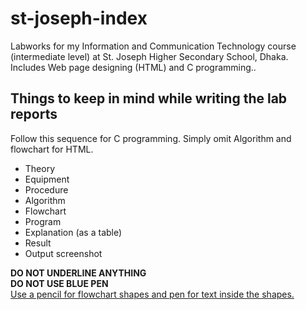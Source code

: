 # st-joseph-index
Labworks for my Information and Communication Technology course (intermediate level) at St. Joseph Higher Secondary School, Dhaka. Includes Web page designing (HTML) and C programming..

## Things to keep in mind while writing the lab reports
Follow this sequence for C programming. Simply omit Algorithm and flowchart for HTML.
- Theory
- Equipment
- Procedure 
- Algorithm 
- Flowchart
- Program
- Explanation (as a table)
- Result
- Output screenshot

**DO NOT UNDERLINE ANYTHING** <br>
**DO NOT USE BLUE PEN** <br>
<ins> Use a pencil for flowchart shapes and pen for text inside the shapes. <ins>
